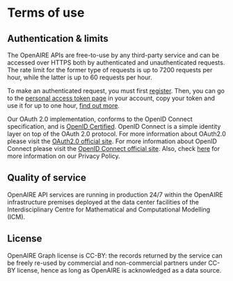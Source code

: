 # Terms of use

## Authentication & limits

The OpenAIRE APIs are free-to-use by any third-party service and can be accessed over HTTPS both by authenticated and unauthenticated requests. The rate limit for the former type of requests is up to 7200 requests per hour, while the latter is up to 60 requests per hour. 

To make an authenticated request, you must first [register](https://services.openaire.eu/uoa-user-management/register.jsp). Then, you can go to the [personal access token page](https://develop.openaire.eu/user-info?errorCode=1&redirectUrl=%2Fpersonal-token) in your account, copy your token and use it for up to one hour, [find out more](./authenticated-requests).

Our OAuth 2.0 implementation, conforms to the OpenID Connect specification, and is [OpenID Certified](https://openid.net/certification/). OpenID Connect is a simple identity layer on top of the OAuth 2.0 protocol. For more information about OAuth2.0 please visit the [OAuth2.0 official site](https://oauth.net/2/). For more information about OpenID Connect please visit the [OpenID Connect official site](https://openid.net/connect/). Also, check [here](http://www.openaire.eu/privacy-policy) for more information on our Privacy Policy. 

## Quality of service

OpenAIRE API services are running in production 24/7 within the OpenAIRE infrastructure premises deployed at the data center facilities of the Interdisciplinary Centre for Mathematical and Computational Modelling (ICM).

## License 

OpenAIRE Graph license is CC-BY: the records returned by the service can be freely re-used by commercial and non-commercial partners under CC-BY license, hence as long as OpenAIRE is acknowledged as a data source.
